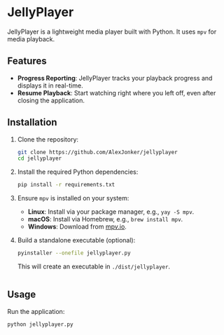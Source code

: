 # JellyPlayer

JellyPlayer is a lightweight media player built with Python. It uses `mpv` for media playback.

## Features

- **Progress Reporting**: JellyPlayer tracks your playback progress and displays it in real-time.
- **Resume Playback**: Start watching right where you left off, even after closing the application.

## Installation

1. Clone the repository:
    ```bash
    git clone https://github.com/AlexJonker/jellyplayer
    cd jellyplayer
    ```

2. Install the required Python dependencies:
    ```bash
    pip install -r requirements.txt
    ```

3. Ensure `mpv` is installed on your system:
    - **Linux**: Install via your package manager, e.g., `yay -S mpv`.
    - **macOS**: Install via Homebrew, e.g., `brew install mpv`.
    - **Windows**: Download from [mpv.io](https://mpv.io/installation/).

4. Build a standalone executable (optional):
    ```bash
    pyinstaller --onefile jellyplayer.py
    ```
    This will create an executable in `./dist/jellyplayer`.
    ```

## Usage

Run the application:
```bash
python jellyplayer.py
```